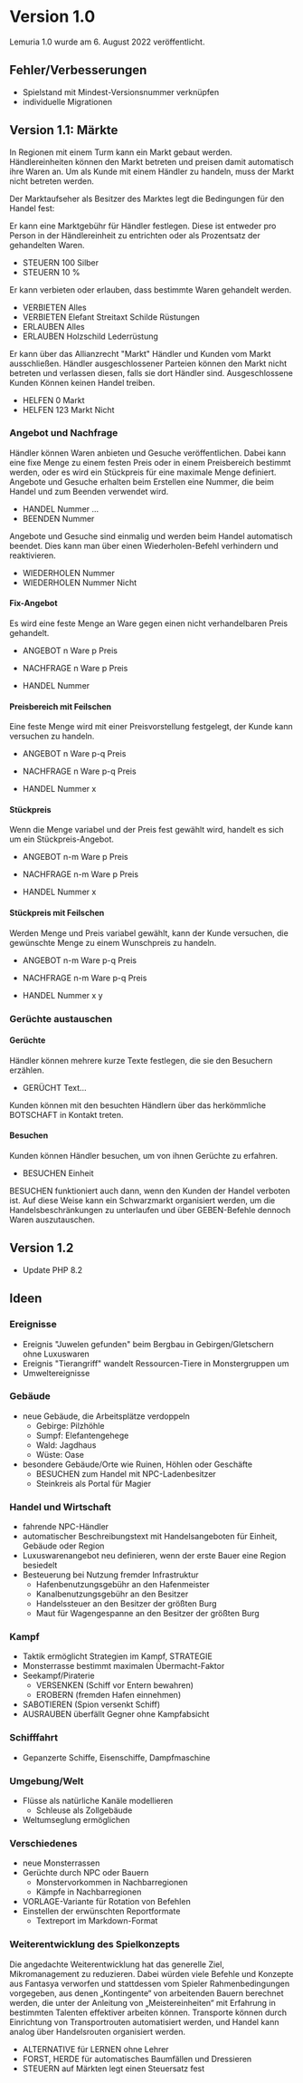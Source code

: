 # Version 1.0

Lemuria 1.0 wurde am 6. August 2022 veröffentlicht.

## Fehler/Verbesserungen

- Spielstand mit Mindest-Versionsnummer verknüpfen
- individuelle Migrationen

## Version 1.1: Märkte

In Regionen mit einem Turm kann ein Markt gebaut werden. Händlereinheiten können
den Markt betreten und preisen damit automatisch ihre Waren an. Um als Kunde mit
einem Händler zu handeln, muss der Markt nicht betreten werden.

Der Marktaufseher als Besitzer des Marktes legt die Bedingungen für den Handel
fest:

Er kann eine Marktgebühr für Händler festlegen. Diese ist entweder pro Person
in der Händlereinheit zu entrichten oder als Prozentsatz der gehandelten Waren.

- STEUERN 100 Silber
- STEUERN 10 %

Er kann verbieten oder erlauben, dass bestimmte Waren gehandelt werden.

- VERBIETEN Alles
- VERBIETEN Elefant Streitaxt Schilde Rüstungen
- ERLAUBEN Alles
- ERLAUBEN Holzschild Lederrüstung

Er kann über das Allianzrecht "Markt" Händler und Kunden vom Markt ausschließen.
Händler ausgeschlossener Parteien können den Markt nicht betreten und verlassen
diesen, falls sie dort Händler sind. Ausgeschlossene Kunden Können keinen Handel
treiben.

- HELFEN 0 Markt
- HELFEN 123 Markt Nicht

### Angebot und Nachfrage

Händler können Waren anbieten und Gesuche veröffentlichen. Dabei kann eine fixe
Menge zu einem festen Preis oder in einem Preisbereich bestimmt werden, oder
es wird ein Stückpreis für eine maximale Menge definiert. Angebote und Gesuche
erhalten beim Erstellen eine Nummer, die beim Handel und zum Beenden verwendet
wird.

- HANDEL Nummer …
- BEENDEN Nummer

Angebote und Gesuche sind einmalig und werden beim Handel automatisch beendet.
Dies kann man über einen Wiederholen-Befehl verhindern und reaktivieren.

- WIEDERHOLEN Nummer
- WIEDERHOLEN Nummer Nicht

#### Fix-Angebot

Es wird eine feste Menge an Ware gegen einen nicht verhandelbaren Preis
gehandelt.

- ANGEBOT n Ware p Preis
- NACHFRAGE n Ware p Preis

- HANDEL Nummer

#### Preisbereich mit Feilschen

Eine feste Menge wird mit einer Preisvorstellung festgelegt, der Kunde kann
versuchen zu handeln.

- ANGEBOT n Ware p-q Preis
- NACHFRAGE n Ware p-q Preis

- HANDEL Nummer x

#### Stückpreis

Wenn die Menge variabel und der Preis fest gewählt wird, handelt es sich um ein
Stückpreis-Angebot.

- ANGEBOT n-m Ware p Preis
- NACHFRAGE n-m Ware p Preis

- HANDEL Nummer x

#### Stückpreis mit Feilschen

Werden Menge und Preis variabel gewählt, kann der Kunde versuchen, die
gewünschte Menge zu einem Wunschpreis zu handeln.

- ANGEBOT n-m Ware p-q Preis
- NACHFRAGE n-m Ware p-q Preis

- HANDEL Nummer x y

### Gerüchte austauschen

#### Gerüchte

Händler können mehrere kurze Texte festlegen, die sie den Besuchern erzählen.

- GERÜCHT Text…

Kunden können mit den besuchten Händlern über das herkömmliche BOTSCHAFT in
Kontakt treten.

#### Besuchen

Kunden können Händler besuchen, um von ihnen Gerüchte zu erfahren.

- BESUCHEN Einheit

BESUCHEN funktioniert auch dann, wenn den Kunden der Handel verboten ist. Auf
diese Weise kann ein Schwarzmarkt organisiert werden, um die
Handelsbeschränkungen zu unterlaufen und über GEBEN-Befehle dennoch Waren
auszutauschen.

## Version 1.2

- Update PHP 8.2

## Ideen

### Ereignisse

- Ereignis "Juwelen gefunden" beim Bergbau in Gebirgen/Gletschern ohne Luxuswaren
- Ereignis "Tierangriff" wandelt Ressourcen-Tiere in Monstergruppen um
- Umweltereignisse

### Gebäude

- neue Gebäude, die Arbeitsplätze verdoppeln
  - Gebirge: Pilzhöhle
  - Sumpf: Elefantengehege
  - Wald: Jagdhaus
  - Wüste: Oase
- besondere Gebäude/Orte wie Ruinen, Höhlen oder Geschäfte
  - BESUCHEN zum Handel mit NPC-Ladenbesitzer
  - Steinkreis als Portal für Magier

### Handel und Wirtschaft

- fahrende NPC-Händler
- automatischer Beschreibungstext mit Handelsangeboten für Einheit, Gebäude oder Region
- Luxuswarenangebot neu definieren, wenn der erste Bauer eine Region besiedelt
- Besteuerung bei Nutzung fremder Infrastruktur
  - Hafenbenutzungsgebühr an den Hafenmeister
  - Kanalbenutzungsgebühr an den Besitzer
  - Handelssteuer an den Besitzer der größten Burg
  - Maut für Wagengespanne an den Besitzer der größten Burg

### Kampf

- Taktik ermöglicht Strategien im Kampf, STRATEGIE
- Monsterrasse bestimmt maximalen Übermacht-Faktor
- Seekampf/Piraterie
  - VERSENKEN (Schiff vor Entern bewahren)
  - EROBERN (fremden Hafen einnehmen)
- SABOTIEREN (Spion versenkt Schiff)
- AUSRAUBEN überfällt Gegner ohne Kampfabsicht

### Schifffahrt

- Gepanzerte Schiffe, Eisenschiffe, Dampfmaschine

### Umgebung/Welt

- Flüsse als natürliche Kanäle modellieren
  - Schleuse als Zollgebäude
- Weltumseglung ermöglichen

### Verschiedenes

- neue Monsterrassen
- Gerüchte durch NPC oder Bauern
  - Monstervorkommen in Nachbarregionen
  - Kämpfe in Nachbarregionen
- VORLAGE-Variante für Rotation von Befehlen
- Einstellen der erwünschten Reportformate
  - Textreport im Markdown-Format

### Weiterentwicklung des Spielkonzepts

Die angedachte Weiterentwicklung hat das generelle Ziel, Mikromanagement zu
reduzieren. Dabei würden viele Befehle und Konzepte aus Fantasya verworfen und
stattdessen vom Spieler Rahmenbedingungen vorgegeben, aus denen „Kontingente“
von arbeitenden Bauern berechnet werden, die unter der Anleitung von
„Meistereinheiten“ mit Erfahrung in bestimmten Talenten effektiver arbeiten
können. Transporte können durch Einrichtung von Transportrouten automatisiert
werden, und Handel kann analog über Handelsrouten organisiert werden.

- ALTERNATIVE für LERNEN ohne Lehrer
- FORST, HERDE für automatisches Baumfällen und Dressieren
- STEUERN auf Märkten legt einen Steuersatz fest
